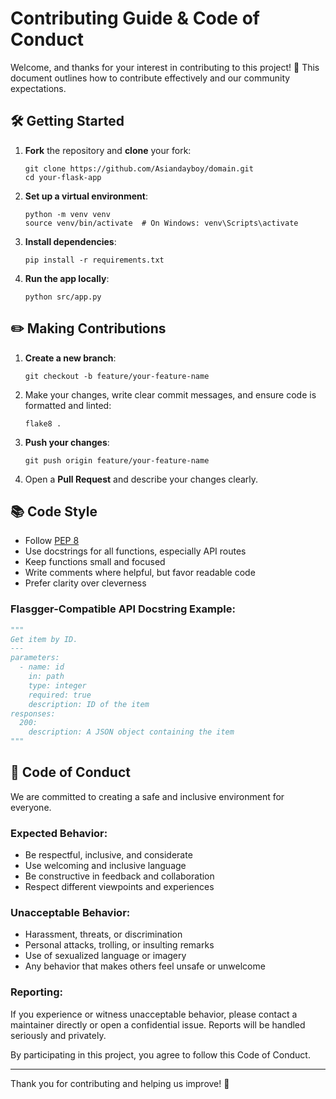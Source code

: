 # Contributing Guide & Code of Conduct

Welcome, and thanks for your interest in contributing to this project! 🎉 This document outlines how to contribute effectively and our community expectations.

## 🛠️ Getting Started

1. **Fork** the repository and **clone** your fork:
   ```
   git clone https://github.com/Asiandayboy/domain.git
   cd your-flask-app
   ```

2. **Set up a virtual environment**:
   ```
   python -m venv venv
   source venv/bin/activate  # On Windows: venv\Scripts\activate
   ```

3. **Install dependencies**:
   ```
   pip install -r requirements.txt
   ```

4. **Run the app locally**:
   ```
   python src/app.py
   ```



## ✏️ Making Contributions

1. **Create a new branch**:
   ```
   git checkout -b feature/your-feature-name
   ```

2. Make your changes, write clear commit messages, and ensure code is formatted and linted:
   ```
   flake8 .
   ```

3. **Push your changes**:
   ```
   git push origin feature/your-feature-name
   ```

4. Open a **Pull Request** and describe your changes clearly.

## 📚 Code Style

- Follow [PEP 8](https://pep8.org)
- Use docstrings for all functions, especially API routes
- Keep functions small and focused
- Write comments where helpful, but favor readable code
- Prefer clarity over cleverness

### Flasgger-Compatible API Docstring Example:
```python
"""
Get item by ID.
---
parameters:
  - name: id
    in: path
    type: integer
    required: true
    description: ID of the item
responses:
  200:
    description: A JSON object containing the item
"""
```


## 🤝 Code of Conduct

We are committed to creating a safe and inclusive environment for everyone.

### Expected Behavior:
- Be respectful, inclusive, and considerate
- Use welcoming and inclusive language
- Be constructive in feedback and collaboration
- Respect different viewpoints and experiences

### Unacceptable Behavior:
- Harassment, threats, or discrimination
- Personal attacks, trolling, or insulting remarks
- Use of sexualized language or imagery
- Any behavior that makes others feel unsafe or unwelcome

### Reporting:
If you experience or witness unacceptable behavior, please contact a maintainer directly or open a confidential issue. Reports will be handled seriously and privately.

By participating in this project, you agree to follow this Code of Conduct.

---

Thank you for contributing and helping us improve! 💛

